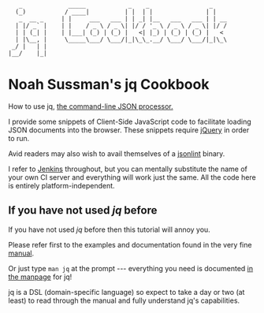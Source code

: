        _             _____            _    _                 _
      (_)           / ____|          | |  | |               | |
       _  __ _     | |     ___   ___ | | _| |__   ___   ___ | | __
      | |/ _` |    | |    / _ \ / _ \| |/ / '_ \ / _ \ / _ \| |/ /
      | | (_| |    | |___| (_) | (_) |   <| |_) | (_) | (_) |   <
      | |\__, |     \_____\___/ \___/|_|\_\_.__/ \___/ \___/|_|\_\
     _/ |   | |
    |__/    |_|


Noah Sussman's jq Cookbook
===========

How to use jq, [the command-line JSON processor.](http://stedolan.github.io/jq/)

I provide some snippets of Client-Side JavaScript code to facilitate
loading JSON documents into the browser. These snippets require [jQuery](http://api.jquery.com/)
in order to run.

Avid readers may also wish to avail themselves of a
[jsonlint](https://github.com/zaach/jsonlint) binary.

I refer to
[Jenkins](https://wiki.jenkins-ci.org/display/JENKINS/Meet+Jenkins)
throughout, but you can mentally substitute the name of your own CI
server and everything will work just the same. All the code here is
entirely platform-independent.

## If you have not used *jq* before

If you have not used *jq* before then this tutorial will annoy
you.

Please refer first to the examples and documentation found in the very
fine [manual](http://stedolan.github.io/jq/manual/).

Or just type `man jq` at the prompt --- everything you need is
documented <a href="http://infiniteundo.com/post/80891241176/how-to-read-a-manpage" >in the manpage</a>
for jq!

jq is a DSL (domain-specific language) so expect to take a day or two
(at least) to read through the manual and fully understand jq's
capabilities.
